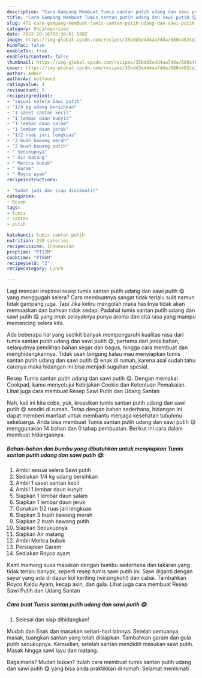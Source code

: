 ```yaml
---
description: "Cara Gampang Membuat Tumis santan putih udang dan sawi putih 😋 yang Enak Banget}"
title: "Cara Gampang Membuat Tumis santan putih udang dan sawi putih 😋 yang Enak Banget}"
slug: 472-cara-gampang-membuat-tumis-santan-putih-udang-dan-sawi-putih-yang-enak-banget
category: Uncategorized
date: 2022-10-16T05:38:01.580Z
image: https://img-global.cpcdn.com/recipes/35bdd3edd4aa7dda/680x482cq70/tumis-santan-putih-udang-dan-sawi-putih-foto-resep-utama.jpg
hideToc: false
enableToc: true
enableTocContent: false
thumbnail: https://img-global.cpcdn.com/recipes/35bdd3edd4aa7dda/680x482cq70/tumis-santan-putih-udang-dan-sawi-putih-foto-resep-utama.jpg
cover: https://img-global.cpcdn.com/recipes/35bdd3edd4aa7dda/680x482cq70/tumis-santan-putih-udang-dan-sawi-putih-foto-resep-utama.jpg
author: Admin
authorAv: notfound
ratingvalue: 4
reviewcount: 5
recipeingredient:
- "sesuai selera Sawi putih"
- "1/4 kg udang bersihkan"
- "1 saset santan kecil"
- "1 lembar daun kunyit"
- "1 lembar daun salam"
- "1 lembar daun jeruk"
- "1/2 ruas jari lengkuas"
- "3 buah bawang merah"
- "2 buah bawang putih"
- " Secukupnya"
- " Air matang"
- " Merica bubuk"
- " Garam"
- " Royco ayam"
recipeinstructions:

- "Sudah jadi dan siap dinikmati!"
categories:
- Resep
tags:
- tumis
- santan
- putih

katakunci: tumis santan putih 
nutrition: 298 calories
recipecuisine: Indonesian
preptime: "PT12M"
cooktime: "PT56M"
recipeyield: "2"
recipecategory: Lunch

---
```



Lagi mencari inspirasi resep tumis santan putih udang dan sawi putih 😋 yang menggugah selera? Cara membuatnya sangat tidak terlalu sulit namun tidak gampang juga. Tapi Jika keliru mengolah maka hasilnya tidak akan memuaskan dan bahkan tidak sedap. Padahal tumis santan putih udang dan sawi putih 😋 yang enak selayaknya punya aroma dan cita rasa yang mampu memancing selera kita.


Ada beberapa hal yang sedikit banyak mempengaruhi kualitas rasa dari tumis santan putih udang dan sawi putih 😋, pertama dari jenis bahan, selanjutnya pemilihan bahan segar dan bagus, hingga cara membuat dan menghidangkannya. Tidak usah bingung kalau mau menyiapkan tumis santan putih udang dan sawi putih 😋 enak di rumah, karena asal sudah tahu caranya maka hidangan ini bisa menjadi suguhan spesial.

Resep Tumis santan putih udang dan sawi putih 😋. Dengan memakai Cookpad, kamu menyetujui Kebijakan Cookie dan Ketentuan Pemakaian. Lihat juga cara membuat Resep Sawi Putih dan Udang Santan


Nah, kali ini kita coba, yuk, kreasikan tumis santan putih udang dan sawi putih 😋 sendiri di rumah. Tetap dengan bahan sederhana, hidangan ini dapat memberi manfaat untuk membantu menjaga kesehatan tubuhmu sekeluarga. Anda bisa membuat Tumis santan putih udang dan sawi putih 😋 menggunakan 14 bahan dan 0 tahap pembuatan. Berikut ini cara dalam membuat hidangannya.

<!--inarticleads1-->

##### Bahan-bahan dan bumbu yang dibutuhkan untuk menyiapkan Tumis santan putih udang dan sawi putih 😋:

1. Ambil sesuai selera Sawi putih
1. Sediakan 1/4 kg udang bersihkan
1. Ambil 1 saset santan kecil
1. Ambil 1 lembar daun kunyit
1. Siapkan 1 lembar daun salam
1. Siapkan 1 lembar daun jeruk
1. Gunakan 1/2 ruas jari lengkuas
1. Siapkan 3 buah bawang merah
1. Siapkan 2 buah bawang putih
1. Siapkan  Secukupnya
1. Siapkan  Air matang
1. Ambil  Merica bubuk
1. Persiapkan  Garam
1. Sediakan  Royco ayam


Kami memang suka masakan dengan bumbu sederhana dan takaran yang tidak terlalu banyak, seperti resep tumis sawi putih ini. Sawi diganti dengan sayur yang ada di dapur kol keriting (wirzingkohl) dan cabai. Tambahkan Royco Kaldu Ayam, kecap asin, dan gula. Lihat juga cara membuat Resep Sawi Putih dan Udang Santan 

<!--inarticleads2-->

##### Cara buat Tumis santan putih udang dan sawi putih 😋:


1. Selesai dan siap dihidangkan!

Mudah dan Enak dan masakan sehari-hari lainnya. Setelah semuanya masak, tuangkan santan yang telah disiapkan. Tambahkan garam dan gula putih secukupnya. Kemudian, setelah santan mendidih masukan sawi putih. Masak hingga sawi layu dan matang. 

Bagaimana? Mudah bukan? Itulah cara membuat tumis santan putih udang dan sawi putih 😋 yang bisa anda praktikkan di rumah. Selamat menikmati
